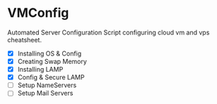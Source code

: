 # VMConfig
Automated Server Configuration Script
configuring cloud vm and vps cheatsheet.

- [x] Installing OS & Config
- [x] Creating Swap Memory
- [x] Installing LAMP
- [x] Config & Secure LAMP
- [ ] Setup NameServers
- [ ] Setup Mail Servers
